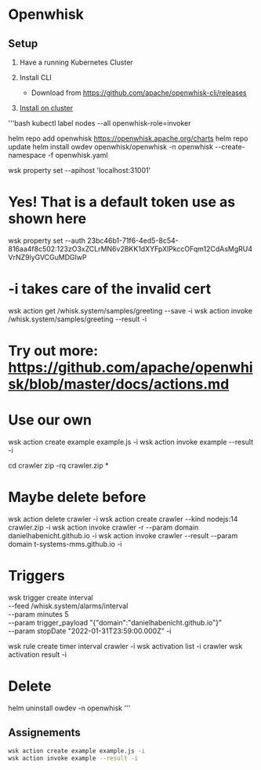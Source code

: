 # Openwhisk

## Setup

1. Have a running Kubernetes Cluster
2. Install CLI

   - Download from https://github.com/apache/openwhisk-cli/releases

3. [Install on cluster](https://github.com/apache/openwhisk-deploy-kube/blob/master/README.md)

'''bash
kubectl label nodes --all openwhisk-role=invoker

helm repo add openwhisk https://openwhisk.apache.org/charts
helm repo update
helm install owdev openwhisk/openwhisk -n openwhisk --create-namespace -f openwhisk.yaml

wsk property set --apihost 'localhost:31001'

# Yes! That is a default token use as shown here

wsk property set --auth 23bc46b1-71f6-4ed5-8c54-816aa4f8c502:123zO3xZCLrMN6v2BKK1dXYFpXlPkccOFqm12CdAsMgRU4VrNZ9lyGVCGuMDGIwP

# -i takes care of the invalid cert

wsk action get /whisk.system/samples/greeting --save -i
wsk action invoke /whisk.system/samples/greeting --result -i

# Try out more: https://github.com/apache/openwhisk/blob/master/docs/actions.md

# Use our own

wsk action create example example.js -i
wsk action invoke example --result -i

cd crawler
zip -rq crawler.zip \*

# Maybe delete before

wsk action delete crawler -i
wsk action create crawler --kind nodejs:14 crawler.zip -i
wsk action invoke crawler -r --param domain danielhabenicht.github.io -i
wsk action invoke crawler --result --param domain t-systems-mms.github.io -i

# Triggers

wsk trigger create interval \
 --feed /whisk.system/alarms/interval \
 --param minutes 5 \
 --param trigger_payload "{\"domain\":\"danielhabenicht.github.io\"}" \
 --param stopDate "2022-01-31T23:59:00.000Z" -i

wsk rule create timer interval crawler -i
wsk activation list -i crawler
wsk activation result -i <Activation ID>

# Delete

helm uninstall owdev -n openwhisk
'''

## Assignements

```bash
wsk action create example example.js -i
wsk action invoke example --result -i
```
